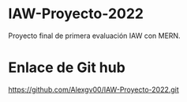 # IAW-Proyecto-2022
Proyecto final de primera evaluación IAW con MERN. 


# Enlace de Git hub
https://github.com/Alexgv00/IAW-Proyecto-2022.git
